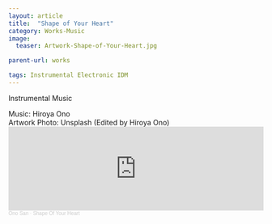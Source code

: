 ```yaml
---
layout: article
title:  "Shape of Your Heart"
category: Works-Music
image:
  teaser: Artwork-Shape-of-Your-Heart.jpg

parent-url: works

tags: Instrumental Electronic IDM
---
```


Instrumental Music


<p1>
Music: Hiroya Ono<br>
Artwork Photo: Unsplash (Edited by Hiroya Ono)
</p1>
<iframe width="100%" height="166" scrolling="no" frameborder="no" allow="autoplay" src="https://w.soundcloud.com/player/?url=https%3A//api.soundcloud.com/tracks/1032227311%3Fsecret_token%3Ds-soHS0d6OAqf&color=%23ed6900&auto_play=false&hide_related=false&show_comments=true&show_user=true&show_reposts=false&show_teaser=true"></iframe><div style="font-size: 10px; color: #cccccc;line-break: anywhere;word-break: normal;overflow: hidden;white-space: nowrap;text-overflow: ellipsis; font-family: Interstate,Lucida Grande,Lucida Sans Unicode,Lucida Sans,Garuda,Verdana,Tahoma,sans-serif;font-weight: 100;"><a href="https://soundcloud.com/hiroya-ono" title="Ono San" target="_blank" style="color: #cccccc; text-decoration: none;">Ono San</a> · <a href="https://soundcloud.com/hiroya-ono/shape-of-your-heart/s-soHS0d6OAqf" title="Shape Of Your Heart" target="_blank" style="color: #cccccc; text-decoration: none;">Shape Of Your Heart</a></div>
